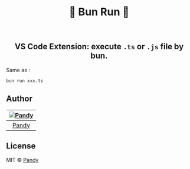 <h1 align="center">🌟 Bun Run 🌟 </h1>

<br />

<h2 align="center">VS Code Extension: execute <code>.ts</code> or <code>.js</code> file by bun.</h2>

Same as :

```shell
bun run xxx.ts
```

## Author

| [![Pandy](https://avatars.githubusercontent.com/u/68799055?v=4)](https://github.com/Penggeor) |
| :-------------------------------------------------------------------------------------------: |
|                             [Pandy](https://github.com/Penggeor)                              |

## License

MIT © [Pandy](https://avatars.githubusercontent.com/u/68799055?v=4)
